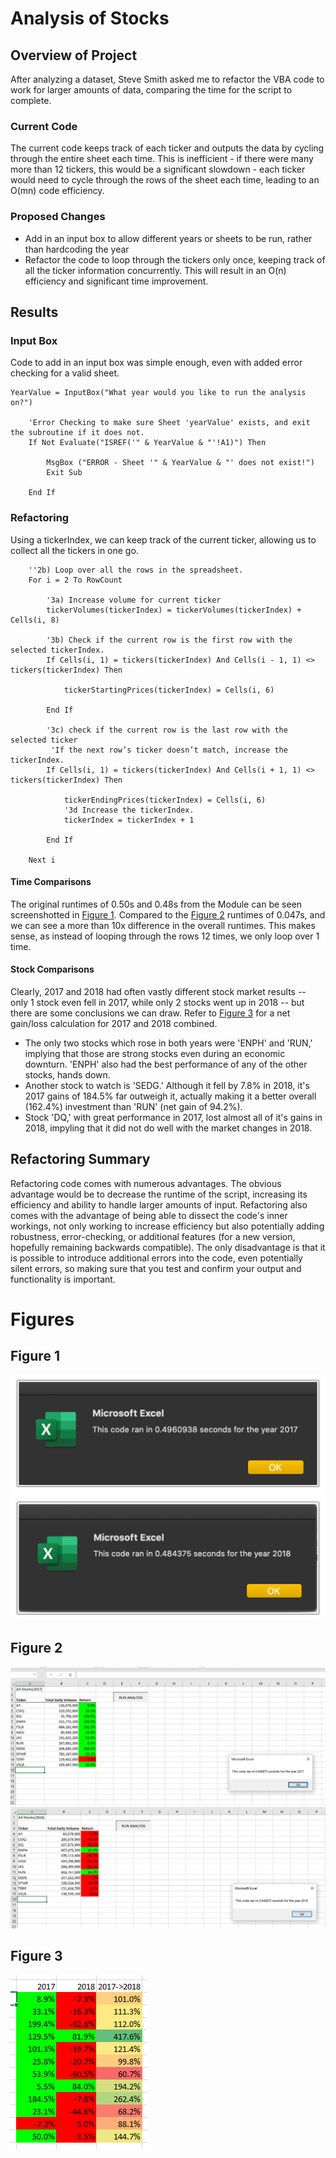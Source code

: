 # Analysis of Stocks

## Overview of Project
After analyzing a dataset, Steve Smith asked me to refactor the VBA code to work for larger amounts of data, comparing the time for the script to complete.

### Current Code

The current code keeps track of each ticker and outputs the data by cycling through the entire sheet each time.  This is inefficient - if there were many more than 12 tickers, this would be a significant slowdown - each ticker would need to cycle through the rows of the sheet each time, leading to an O(mn) code efficiency.

### Proposed Changes

- Add in an input box to allow different years or sheets to be run, rather than hardcoding the year
- Refactor the code to loop through the tickers only once, keeping track of all the ticker information concurrently.  This will result in an O(n) efficiency and significant time improvement.

## Results

### Input Box
Code to add in an input box was simple enough, even with added error checking for a valid sheet.
```
YearValue = InputBox("What year would you like to run the analysis on?")
    
    'Error Checking to make sure Sheet 'yearValue' exists, and exit the subroutine if it does not.
    If Not Evaluate("ISREF('" & YearValue & "'!A1)") Then
    
        MsgBox ("ERROR - Sheet '" & YearValue & "' does not exist!")
        Exit Sub
        
    End If
```

### Refactoring
Using a tickerIndex, we can keep track of the current ticker, allowing us to collect all the tickers in one go.
```
    ''2b) Loop over all the rows in the spreadsheet.
    For i = 2 To RowCount
    
        '3a) Increase volume for current ticker
        tickerVolumes(tickerIndex) = tickerVolumes(tickerIndex) + Cells(i, 8)
        
        '3b) Check if the current row is the first row with the selected tickerIndex.
        If Cells(i, 1) = tickers(tickerIndex) And Cells(i - 1, 1) <> tickers(tickerIndex) Then
            
            tickerStartingPrices(tickerIndex) = Cells(i, 6)
            
        End If
        
        '3c) check if the current row is the last row with the selected ticker
         'If the next row’s ticker doesn’t match, increase the tickerIndex.
        If Cells(i, 1) = tickers(tickerIndex) And Cells(i + 1, 1) <> tickers(tickerIndex) Then
            
            tickerEndingPrices(tickerIndex) = Cells(i, 6)
            '3d Increase the tickerIndex.
            tickerIndex = tickerIndex + 1
            
        End If
    
    Next i
```

#### Time Comparisons

The original runtimes of 0.50s and 0.48s from the Module can be seen screenshotted in [Figure 1](##Figure-1).  Compared to the [Figure 2](##Figure-2) runtimes of 0.047s, and we can see a more than 10x difference in the overall runtimes.  This makes sense, as instead of looping through the rows 12 times, we only loop over 1 time.

#### Stock Comparisons

Clearly, 2017 and 2018 had often vastly different stock market results -- only 1 stock even fell in 2017, while only 2 stocks went up in 2018 -- but there are some conclusions we can draw.  Refer to [Figure 3](##Figure-3) for a net gain/loss calculation for 2017 and 2018 combined.
- The only two stocks which rose in both years were 'ENPH' and 'RUN,' implying that those are strong stocks even during an economic downturn.  'ENPH' also had the best performance of any of the other stocks, hands down.
- Another stock to watch is 'SEDG.'  Although it fell by 7.8% in 2018, it's 2017 gains of 184.5% far outweigh it, actually making it a better overall (162.4%) investment than 'RUN' (net gain of 94.2%).
- Stock 'DQ,' with great performance in 2017, lost almost all of it's gains in 2018, impyling that it did not do well with the market changes in 2018.

## Refactoring Summary

Refactoring code comes with numerous advantages.  The obvious advantage would be to decrease the runtime of the script, increasing its efficiency and ability to handle larger amounts of input.  Refactoring also comes with the advantage of being able to dissect the code's inner workings, not only working to increase efficiency but also potentially adding robustness, error-checking, or additional features (for a new version, hopefully remaining backwards compatible).  The only disadvantage is that it is possible to introduce additional errors into the code, even potentially silent errors, so making sure that you test and confirm your output and functionality is important.

# Figures

## Figure 1
![Runtimes for the original code.](/Resources/VBA_Challenge_ModuleTimes.png)

## Figure 2
![Results and runtime for refactored code, 2017 data.](/Resources/VBA_Challenge_2017.png)
![Results and runtime for refactored code, 2018 data.](/Resources/VBA_Challenge_2018.png)

## Figure 3
![Net stock change from 2017 to 2018.](/Resources/VBA_Challenge_2017-2018.png)
